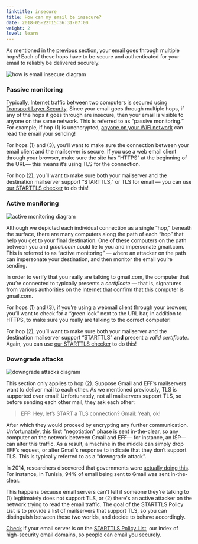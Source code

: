 ```yaml
---
linktitle: insecure
title: How can my email be insecure?
date: 2018-05-22T15:36:31-07:00
weight: 2
level: learn
---
```


As mentioned in the <a href="#how" class="how">previous section</a>, your email goes through multiple hops! Each of these hops have to be secure and authenticated for your email to reliably be delivered securely.

<img src="/images/how-email-insecure.png" alt="how is email insecure diagram">

<h3>Passive monitoring</h3>

Typically, Internet traffic between two computers is secured using [Transport Layer Security](https://ssd.eff.org/pt-br/taxonomy/term/361). Since your email goes through multiple hops, if any of the hops it goes through are insecure, then your email is visible to anyone on the same network. This is referred to as “passive monitoring.” For example, if hop (1) is unencrypted, [anyone on your WiFi network](https://www.eff.org/deeplinks/2010/10/message-firesheep-baaaad-websites-implement) can read the email your sending!

For hops (1) and (3), you’ll want to make sure the connection between your email client and the mailserver is secure. If you use a web email client through your browser, make sure the site has “HTTPS” at the beginning of the URL— this means it’s using TLS for the connection.

For hop (2), you’ll want to make sure both your mailserver and the destination mailserver support “STARTTLS,” or TLS for email — you can use [our STARTTLS checker](/) to do this!

<h3>Active monitoring</h3>
<img src="/images/active-monitoring.png" alt="active monitoring diagram">

Although we depicted each individual connection as a single “hop,” beneath the surface, there are many computers along the path of each “hop” that help you get to your final destination. One of these computers on the path between you and <em>gmail.com</em> could lie to you and impersonate gmail.com. This is referred to as “active monitoring” — where an attacker on the path can impersonate your destination, and then monitor the email you’re sending.

In order to verify that you really are talking to gmail.com, the computer that you’re connected to typically presents a <em>certificate</em> — that is, signatures from various authorities on the Internet that confirm that this computer is gmail.com.

For hops (1) and (3), if you’re using a webmail client through your browser, you’ll want to check for a “green lock” next to the URL bar, in addition to HTTPS, to make sure you really are talking to the correct computer!

For hop (2), you’ll want to make sure both your mailserver and the destination mailserver support “STARTTLS” <strong>and</strong> present a <em>valid certificate</em>. Again, you can use [our STARTTLS checker](/) to do this!

<h3>Downgrade attacks</h3>

<img src="/images/downgrade-attacks.png" alt="downgrade attacks diagram">

This section only applies to hop (2). Suppose Gmail and EFF’s mailservers want to deliver mail to each other. As we mentioned previously, TLS is supported over email! Unfortunately, not all mailservers support TLS, so before sending each other mail, they ask each other:
    <blockquote>
    EFF: Hey, let’s START a TLS connection?
    Gmail: Yeah, ok!
    </blockquote>
After which they would proceed by encrypting any further communication. Unfortunately, this first "negotiation" phase is sent in-the-clear, so any computer on the network between Gmail and EFF— for instance, an ISP— can alter this traffic. As a result, a machine in the middle can simply drop EFF’s request, or alter Gmail’s response to indicate that they don’t support TLS. This is typically referred to as a “downgrade attack”.

In 2014, researchers discovered that governments were [actually doing this](https://zakird.com/papers/mail.pdf). For instance, in Tunisia, 94% of email being sent to Gmail was sent in-the-clear.

This happens because email servers can't tell if someone they're talking to (1) legitimately does not support TLS, or (2) there's an active attacker on the network trying to read the email traffic. The goal of the STARTTLS Policy List is to provide a list of mailservers that support TLS, so you can distinguish between these two worlds, and decide to behave accordingly.

[Check](/) if your email server is on the [STARTTLS Policy List](/policy-list), our index of high-security email domains, so people can email you securely.
